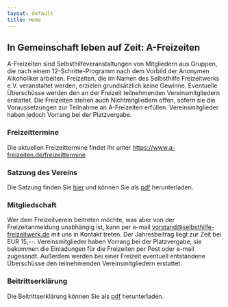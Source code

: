 ```yaml
---
layout: default
title: Home
---
```



## In Gemeinschaft leben auf Zeit: A-Freizeiten

A-Freizeiten sind Selbsthilfeveranstaltungen von Mitgliedern aus Gruppen, die nach einem
12-Schritte-Programm nach dem Vorbild der Anonymen Alkoholiker arbeiten.
Freizeiten, die im Namen des Selbsthilfe Freizeitwerks e.V. veranstaltet werden, erzielen grundsätzlich keine Gewinne. Eventuelle Überschüsse werden den an der Freizeit teilnehmenden Vereinsmitgliedern erstattet.
Die Freizeiten stehen auch Nichtmitgliedern offen, sofern sie die Voraussetzungen zur Teilnahme an A-Freizeiten erfüllen. Vereinsmitglieder haben jedoch Vorrang bei der Platzvergabe.

### Freizeittermine

Die aktuellen Freizeittermine findet Ihr unter <a href="https://www.a-freizeiten.de">https://www.a-freizeiten.de/freizeittermine</a>

### Satzung des Vereins

Die Satzung finden Sie <a href="/satzung">hier</a> und können Sie als
<a href="pdf/SelbsthilfeFreizeitwerk2013Satzung.pdf">pdf</a> herunterladen.

### Mitgliedschaft

Wer dem Freizeitverein beitreten möchte, was aber von der Freizeitanmeldung unabhängig ist,
kann per e-mail vorstand@selbsthilfe-freizeitwerk.de mit uns in Kontakt treten.
Der Jahresbeitrag liegt zur Zeit bei EUR 15,--.
Vereinsmitglieder haben Vorrang bei der Platzvergabe, sie bekommen die Einladungen für die
Freizeiten per Post oder e-mail zugesandt.
Außerdem werden bei einer Freizeit eventuell entstandene Überschüsse den teilnehmenden Vereinsmitgliedern erstattet.

### Beitrittserklärung

Die Beitrittserklärung können Sie als <a href="pdf/Beitrittserklärung_2022">pdf</a> herunterladen.
